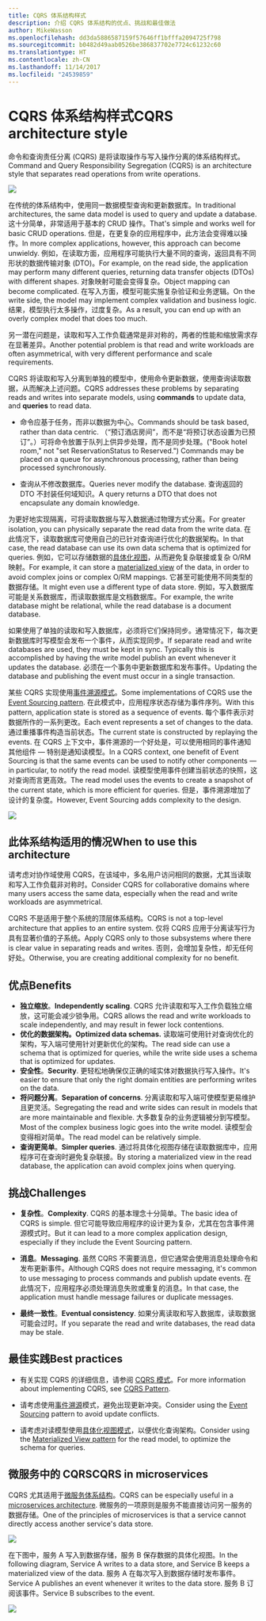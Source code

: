 ```yaml
---
title: CQRS 体系结构样式
description: 介绍 CQRS 体系结构的优点、挑战和最佳做法
author: MikeWasson
ms.openlocfilehash: dd3da5886587159f57646ff1bfffa2094725f798
ms.sourcegitcommit: b0482d49aab0526be386837702e7724c61232c60
ms.translationtype: HT
ms.contentlocale: zh-CN
ms.lasthandoff: 11/14/2017
ms.locfileid: "24539859"
---
```

# <a name="cqrs-architecture-style"></a><span data-ttu-id="78a74-103">CQRS 体系结构样式</span><span class="sxs-lookup"><span data-stu-id="78a74-103">CQRS architecture style</span></span>

<span data-ttu-id="78a74-104">命令和查询责任分离 (CQRS) 是将读取操作与写入操作分离的体系结构样式。</span><span class="sxs-lookup"><span data-stu-id="78a74-104">Command and Query Responsibility Segregation (CQRS) is an architecture style that separates read operations from write operations.</span></span> 

![](./images/cqrs-logical.svg)

<span data-ttu-id="78a74-105">在传统的体系结构中，使用同一数据模型查询和更新数据库。</span><span class="sxs-lookup"><span data-stu-id="78a74-105">In traditional architectures, the same data model is used to query and update a database.</span></span> <span data-ttu-id="78a74-106">这十分简单，非常适用于基本的 CRUD 操作。</span><span class="sxs-lookup"><span data-stu-id="78a74-106">That's simple and works well for basic CRUD operations.</span></span> <span data-ttu-id="78a74-107">但是，在更复杂的应用程序中，此方法会变得难以操作。</span><span class="sxs-lookup"><span data-stu-id="78a74-107">In more complex applications, however, this approach can become unwieldy.</span></span> <span data-ttu-id="78a74-108">例如，在读取方面，应用程序可能执行大量不同的查询，返回具有不同形状的数据传输对象 (DTO)。</span><span class="sxs-lookup"><span data-stu-id="78a74-108">For example, on the read side, the application may perform many different queries, returning data transfer objects (DTOs) with different shapes.</span></span> <span data-ttu-id="78a74-109">对象映射可能会变得复杂。</span><span class="sxs-lookup"><span data-stu-id="78a74-109">Object mapping can become complicated.</span></span> <span data-ttu-id="78a74-110">在写入方面，模型可能实施复杂验证和业务逻辑。</span><span class="sxs-lookup"><span data-stu-id="78a74-110">On the write side, the model may implement complex validation and business logic.</span></span> <span data-ttu-id="78a74-111">结果，模型执行太多操作，过度复杂。</span><span class="sxs-lookup"><span data-stu-id="78a74-111">As a result, you can end up with an overly complex model that does too much.</span></span>

<span data-ttu-id="78a74-112">另一潜在问题是，读取和写入工作负载通常是非对称的，两者的性能和缩放需求存在显著差异。</span><span class="sxs-lookup"><span data-stu-id="78a74-112">Another potential problem is that read and write workloads are often asymmetrical, with very different performance and scale requirements.</span></span> 

<span data-ttu-id="78a74-113">CQRS 将读取和写入分离到单独的模型中，使用命令更新数据，使用查询读取数据，从而解决上述问题。</span><span class="sxs-lookup"><span data-stu-id="78a74-113">CQRS addresses these problems by separating reads and writes into separate models, using **commands** to update data, and **queries** to read data.</span></span>

- <span data-ttu-id="78a74-114">命令应基于任务，而非以数据为中心。</span><span class="sxs-lookup"><span data-stu-id="78a74-114">Commands should be task based, rather than data centric.</span></span> <span data-ttu-id="78a74-115">（“预订酒店房间”，而不是“将预订状态设置为已预订”。）可将命令放置于队列上供异步处理，而不是同步处理。</span><span class="sxs-lookup"><span data-stu-id="78a74-115">("Book hotel room," not "set ReservationStatus to Reserved.") Commands may be placed on a queue for asynchronous processing, rather than being processed synchronously.</span></span>

- <span data-ttu-id="78a74-116">查询从不修改数据库。</span><span class="sxs-lookup"><span data-stu-id="78a74-116">Queries never modify the database.</span></span> <span data-ttu-id="78a74-117">查询返回的 DTO 不封装任何域知识。</span><span class="sxs-lookup"><span data-stu-id="78a74-117">A query returns a DTO that does not encapsulate any domain knowledge.</span></span>

<span data-ttu-id="78a74-118">为更好地实现隔离，可将读取数据与写入数据通过物理方式分离。</span><span class="sxs-lookup"><span data-stu-id="78a74-118">For greater isolation, you can physically separate the read data from the write data.</span></span> <span data-ttu-id="78a74-119">在此情况下，读取数据库可使用自己的已针对查询进行优化的数据架构。</span><span class="sxs-lookup"><span data-stu-id="78a74-119">In that case, the read database can use its own data schema that is optimized for queries.</span></span> <span data-ttu-id="78a74-120">例如，它可以存储数据的[具体化视图][materialized-view]，从而避免复杂联接或复杂 O/RM 映射。</span><span class="sxs-lookup"><span data-stu-id="78a74-120">For example, it can store a [materialized view][materialized-view] of the data, in order to avoid complex joins or complex O/RM mappings.</span></span> <span data-ttu-id="78a74-121">它甚至可能使用不同类型的数据存储。</span><span class="sxs-lookup"><span data-stu-id="78a74-121">It might even use a different type of data store.</span></span> <span data-ttu-id="78a74-122">例如，写入数据库可能是关系数据库，而读取数据库是文档数据库。</span><span class="sxs-lookup"><span data-stu-id="78a74-122">For example, the write database might be relational, while the read database is a document database.</span></span>

<span data-ttu-id="78a74-123">如果使用了单独的读取和写入数据库，必须将它们保持同步。通常情况下，每次更新数据库时写模型会发布一个事件，从而实现同步。</span><span class="sxs-lookup"><span data-stu-id="78a74-123">If separate read and write databases are used, they must be kept in sync. Typically this is accomplished by  having the write model publish an event whenever it updates the database.</span></span> <span data-ttu-id="78a74-124">必须在一个事务中更新数据库和发布事件。</span><span class="sxs-lookup"><span data-stu-id="78a74-124">Updating the database and publishing the event must occur in a single transaction.</span></span> 

<span data-ttu-id="78a74-125">某些 CQRS 实现使用[事件溯源模式][event-sourcing]。</span><span class="sxs-lookup"><span data-stu-id="78a74-125">Some implementations of CQRS use the [Event Sourcing pattern][event-sourcing].</span></span> <span data-ttu-id="78a74-126">在此模式中，应用程序状态存储为事件序列。</span><span class="sxs-lookup"><span data-stu-id="78a74-126">With this pattern, application state is stored as a sequence of events.</span></span> <span data-ttu-id="78a74-127">每个事件表示对数据所作的一系列更改。</span><span class="sxs-lookup"><span data-stu-id="78a74-127">Each event represents a set of changes to the data.</span></span> <span data-ttu-id="78a74-128">通过重播事件构造当前状态。</span><span class="sxs-lookup"><span data-stu-id="78a74-128">The current state is constructed by replaying the events.</span></span> <span data-ttu-id="78a74-129">在 CQRS 上下文中，事件溯源的一个好处是，可以使用相同的事件通知其他组件 &mdash; 特别是通知读模型。</span><span class="sxs-lookup"><span data-stu-id="78a74-129">In a CQRS context, one benefit of Event Sourcing is that the same events can be used to notify other components &mdash; in particular, to notify the read model.</span></span> <span data-ttu-id="78a74-130">读模型使用事件创建当前状态的快照，这对查询而言更高效。</span><span class="sxs-lookup"><span data-stu-id="78a74-130">The read model uses the events to create a snapshot of the current state, which is more efficient for queries.</span></span> <span data-ttu-id="78a74-131">但是，事件溯源增加了设计的复杂度。</span><span class="sxs-lookup"><span data-stu-id="78a74-131">However, Event Sourcing adds complexity to the design.</span></span>

![](./images/cqrs-events.svg)

## <a name="when-to-use-this-architecture"></a><span data-ttu-id="78a74-132">此体系结构适用的情况</span><span class="sxs-lookup"><span data-stu-id="78a74-132">When to use this architecture</span></span>

<span data-ttu-id="78a74-133">请考虑对协作域使用 CQRS，在该域中，多名用户访问相同的数据，尤其当读取和写入工作负载非对称时。</span><span class="sxs-lookup"><span data-stu-id="78a74-133">Consider CQRS for collaborative domains where many users access the same data, especially when the read and write workloads are asymmetrical.</span></span>

<span data-ttu-id="78a74-134">CQRS 不是适用于整个系统的顶层体系结构。</span><span class="sxs-lookup"><span data-stu-id="78a74-134">CQRS is not a top-level architecture that applies to an entire system.</span></span> <span data-ttu-id="78a74-135">仅将 CQRS 应用于分离读写行为具有显著价值的子系统。</span><span class="sxs-lookup"><span data-stu-id="78a74-135">Apply CQRS only to those subsystems where there is clear value in separating reads and writes.</span></span> <span data-ttu-id="78a74-136">否则，会增加复杂性，却无任何好处。</span><span class="sxs-lookup"><span data-stu-id="78a74-136">Otherwise, you are creating additional complexity for no benefit.</span></span>

## <a name="benefits"></a><span data-ttu-id="78a74-137">优点</span><span class="sxs-lookup"><span data-stu-id="78a74-137">Benefits</span></span>

- <span data-ttu-id="78a74-138">**独立缩放**。</span><span class="sxs-lookup"><span data-stu-id="78a74-138">**Independently scaling**.</span></span> <span data-ttu-id="78a74-139">CQRS 允许读取和写入工作负载独立缩放，这可能会减少锁争用。</span><span class="sxs-lookup"><span data-stu-id="78a74-139">CQRS allows the read and write workloads to scale independently, and may result in fewer lock contentions.</span></span>
- <span data-ttu-id="78a74-140">**优化的数据架构。**</span><span class="sxs-lookup"><span data-stu-id="78a74-140">**Optimized data schemas.**</span></span>  <span data-ttu-id="78a74-141">读取端可使用针对查询优化的架构，写入端可使用针对更新优化的架构。</span><span class="sxs-lookup"><span data-stu-id="78a74-141">The read side can use a schema that is optimized for queries, while the write side uses a schema that is optimized for updates.</span></span>  
- <span data-ttu-id="78a74-142">**安全性**。</span><span class="sxs-lookup"><span data-stu-id="78a74-142">**Security**.</span></span> <span data-ttu-id="78a74-143">更轻松地确保仅正确的域实体对数据执行写入操作。</span><span class="sxs-lookup"><span data-stu-id="78a74-143">It's easier to ensure that only the right domain entities are performing writes on the data.</span></span>
- <span data-ttu-id="78a74-144">**将问题分离**。</span><span class="sxs-lookup"><span data-stu-id="78a74-144">**Separation of concerns**.</span></span> <span data-ttu-id="78a74-145">分离读取和写入端可使模型更易维护且更灵活。</span><span class="sxs-lookup"><span data-stu-id="78a74-145">Segregating the read and write sides can result in models that are more maintainable and flexible.</span></span> <span data-ttu-id="78a74-146">大多数复杂的业务逻辑被分到写模型。</span><span class="sxs-lookup"><span data-stu-id="78a74-146">Most of the complex business logic goes into the write model.</span></span> <span data-ttu-id="78a74-147">读模型会变得相对简单。</span><span class="sxs-lookup"><span data-stu-id="78a74-147">The read model can be relatively simple.</span></span>
- <span data-ttu-id="78a74-148">**查询更简单**。</span><span class="sxs-lookup"><span data-stu-id="78a74-148">**Simpler queries**.</span></span> <span data-ttu-id="78a74-149">通过将具体化视图存储在读取数据库中，应用程序可在查询时避免复杂联接。</span><span class="sxs-lookup"><span data-stu-id="78a74-149">By storing a materialized view in the read database, the application can avoid complex joins when querying.</span></span>

## <a name="challenges"></a><span data-ttu-id="78a74-150">挑战</span><span class="sxs-lookup"><span data-stu-id="78a74-150">Challenges</span></span>

- <span data-ttu-id="78a74-151">**复杂性**。</span><span class="sxs-lookup"><span data-stu-id="78a74-151">**Complexity**.</span></span> <span data-ttu-id="78a74-152">CQRS 的基本理念十分简单。</span><span class="sxs-lookup"><span data-stu-id="78a74-152">The basic idea of CQRS is simple.</span></span> <span data-ttu-id="78a74-153">但它可能导致应用程序的设计更为复杂，尤其在包含事件溯源模式时。</span><span class="sxs-lookup"><span data-stu-id="78a74-153">But it can lead to a more complex application design, especially if they include the Event Sourcing pattern.</span></span>

- <span data-ttu-id="78a74-154">**消息**。</span><span class="sxs-lookup"><span data-stu-id="78a74-154">**Messaging**.</span></span> <span data-ttu-id="78a74-155">虽然 CQRS 不需要消息，但它通常会使用消息处理命令和发布更新事件。</span><span class="sxs-lookup"><span data-stu-id="78a74-155">Although CQRS does not require messaging, it's common to use messaging to process commands and publish update events.</span></span> <span data-ttu-id="78a74-156">在此情况下，应用程序必须处理消息失败或重复的消息。</span><span class="sxs-lookup"><span data-stu-id="78a74-156">In that case, the application must handle message failures or duplicate messages.</span></span> 

- <span data-ttu-id="78a74-157">**最终一致性**。</span><span class="sxs-lookup"><span data-stu-id="78a74-157">**Eventual consistency**.</span></span> <span data-ttu-id="78a74-158">如果分离读取和写入数据库，读取数据可能会过时。</span><span class="sxs-lookup"><span data-stu-id="78a74-158">If you separate the read and write databases, the read data may be stale.</span></span> 

## <a name="best-practices"></a><span data-ttu-id="78a74-159">最佳实践</span><span class="sxs-lookup"><span data-stu-id="78a74-159">Best practices</span></span>

- <span data-ttu-id="78a74-160">有关实现 CQRS 的详细信息，请参阅 [CQRS 模式][cqrs-pattern]。</span><span class="sxs-lookup"><span data-stu-id="78a74-160">For more information about implementing CQRS, see [CQRS Pattern][cqrs-pattern].</span></span>

- <span data-ttu-id="78a74-161">请考虑使用[事件溯源][event-sourcing]模式，避免出现更新冲突。</span><span class="sxs-lookup"><span data-stu-id="78a74-161">Consider using the [Event Sourcing][event-sourcing] pattern to avoid update conflicts.</span></span>

- <span data-ttu-id="78a74-162">请考虑对读模型使用[具体化视图模式][materialized-view]，以便优化查询架构。</span><span class="sxs-lookup"><span data-stu-id="78a74-162">Consider using the [Materialized View pattern][materialized-view] for the read model, to optimize the schema for queries.</span></span>

## <a name="cqrs-in-microservices"></a><span data-ttu-id="78a74-163">微服务中的 CQRS</span><span class="sxs-lookup"><span data-stu-id="78a74-163">CQRS in microservices</span></span>

<span data-ttu-id="78a74-164">CQRS 尤其适用于[微服务体系结构][microservices]。</span><span class="sxs-lookup"><span data-stu-id="78a74-164">CQRS can be especially useful in a [microservices architecture][microservices].</span></span> <span data-ttu-id="78a74-165">微服务的一项原则是服务不能直接访问另一服务的数据存储。</span><span class="sxs-lookup"><span data-stu-id="78a74-165">One of the principles of microservices is that a service cannot directly access another service's data store.</span></span>

![](./images/cqrs-microservices-wrong.png)

<span data-ttu-id="78a74-166">在下图中，服务 A 写入到数据存储，服务 B 保存数据的具体化视图。</span><span class="sxs-lookup"><span data-stu-id="78a74-166">In the following diagram, Service A writes to a data store, and Service B keeps a materialized view of the data.</span></span> <span data-ttu-id="78a74-167">服务 A 在每次写入到数据存储时发布事件。</span><span class="sxs-lookup"><span data-stu-id="78a74-167">Service A publishes an event whenever it writes to the data store.</span></span> <span data-ttu-id="78a74-168">服务 B 订阅该事件。</span><span class="sxs-lookup"><span data-stu-id="78a74-168">Service B subscribes to the event.</span></span>

![](./images/cqrs-microservices-right.png)


<!-- links -->

[cqrs-pattern]: ../../patterns/cqrs.md
[event-sourcing]: ../../patterns/event-sourcing.md
[materialized-view]: ../../patterns/materialized-view.md
[microservices]: ./microservices.md
